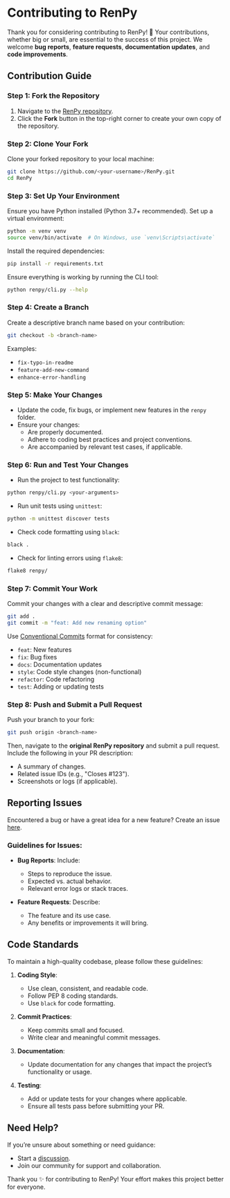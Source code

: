 # Contributing to RenPy

Thank you for considering contributing to RenPy! 🎉
Your contributions, whether big or small, are essential to the success of this project. We welcome **bug reports**, **feature requests**, **documentation updates**, and **code improvements**.

## Contribution Guide

### Step 1: Fork the Repository

1. Navigate to the [RenPy repository](https://github.com/MFM-347/Ren.py).
2. Click the **Fork** button in the top-right corner to create your own copy of the repository.

### Step 2: Clone Your Fork

Clone your forked repository to your local machine:

```bash
git clone https://github.com/<your-username>/RenPy.git
cd RenPy
```

### Step 3: Set Up Your Environment

Ensure you have Python installed (Python 3.7+ recommended). Set up a virtual environment:

```bash
python -m venv venv
source venv/bin/activate  # On Windows, use `venv\Scripts\activate`
```

Install the required dependencies:

```bash
pip install -r requirements.txt
```

Ensure everything is working by running the CLI tool:

```bash
python renpy/cli.py --help
```

### Step 4: Create a Branch

Create a descriptive branch name based on your contribution:

```bash
git checkout -b <branch-name>
```

Examples:

- `fix-typo-in-readme`
- `feature-add-new-command`
- `enhance-error-handling`

### Step 5: Make Your Changes

- Update the code, fix bugs, or implement new features in the `renpy` folder.
- Ensure your changes:
  - Are properly documented.
  - Adhere to coding best practices and project conventions.
  - Are accompanied by relevant test cases, if applicable.

### Step 6: Run and Test Your Changes

- Run the project to test functionality:

```bash
python renpy/cli.py <your-arguments>
```

- Run unit tests using `unittest`:

```bash
python -m unittest discover tests
```

- Check code formatting using `black`:

```bash
black .
```

- Check for linting errors using `flake8`:

```bash
flake8 renpy/
```

### Step 7: Commit Your Work

Commit your changes with a clear and descriptive commit message:

```bash
git add .
git commit -m "feat: Add new renaming option"
```

Use [Conventional Commits](https://www.conventionalcommits.org/) format for consistency:

- `feat`: New features
- `fix`: Bug fixes
- `docs`: Documentation updates
- `style`: Code style changes (non-functional)
- `refactor`: Code refactoring
- `test`: Adding or updating tests

### Step 8: Push and Submit a Pull Request

Push your branch to your fork:

```bash
git push origin <branch-name>
```

Then, navigate to the **original RenPy repository** and submit a pull request.
Include the following in your PR description:

- A summary of changes.
- Related issue IDs (e.g., "Closes #123").
- Screenshots or logs (if applicable).

## Reporting Issues

Encountered a bug or have a great idea for a new feature? Create an issue [here](https://github.com/MFM-347/Ren.py/issues).

### Guidelines for Issues:

- **Bug Reports**:
  Include:

  - Steps to reproduce the issue.
  - Expected vs. actual behavior.
  - Relevant error logs or stack traces.

- **Feature Requests**:
  Describe:
  - The feature and its use case.
  - Any benefits or improvements it will bring.

## Code Standards

To maintain a high-quality codebase, please follow these guidelines:

1. **Coding Style**:

   - Use clean, consistent, and readable code.
   - Follow PEP 8 coding standards.
   - Use `black` for code formatting.

2. **Commit Practices**:

   - Keep commits small and focused.
   - Write clear and meaningful commit messages.

3. **Documentation**:

   - Update documentation for any changes that impact the project’s functionality or usage.

4. **Testing**:
   - Add or update tests for your changes where applicable.
   - Ensure all tests pass before submitting your PR.

## Need Help?

If you’re unsure about something or need guidance:

- Start a [discussion](https://github.com/MFM-347/Ren.py/discussions).
- Join our community for support and collaboration.

Thank you ✨ for contributing to RenPy! Your effort makes this project better for everyone.
